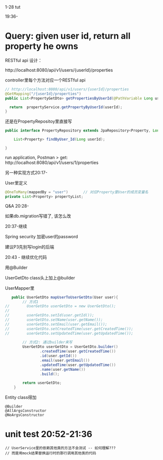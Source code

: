 1-28 tut



19:36-

# Query: given user id, return all property he owns



RESTful api 设计：

http://localhost:8080/api/v1/users/{userId}/properties



controller里每个方法对应一个RESTful api

```java
// http://localhost:8080/api/v1/users/{userId}/properties
@GetMapping("/{userId}/properties")
public List<PropertyGetDto> getPropertiesByUserId(@PathVariable Long userId){

  return  propertyService.getPropertyByUserId(userId);
}
```



还是在PropertyRepositoy里直接写



```java
public interface PropertyRepository extends JpaRepository<Property, Long> {

    List<Property> findByUser_Id(Long userId);

}
```





run application, Postman > get: http://localhost:8080/api/v1/users/1/properties





另一种实现方式20:17-

User里定义

```java
@OneToMany(mappedBy = "user")       // 对应Property里User的成员变量名
private List<Property> propertyList;
```





Q&A 20:28-

如果db.migration写错了, 该怎么改





20:37-继续

Spring security 加密user的password

建议P3先别写login的后端



20:43 - 继续优化代码

用@Builder

UserGetDto class头上加上@builder



UserMapper里

```java
   public UserGetDto mapUserToUserGetDto(User user){
        // 方式1
//        UserGetDto userGetDto = new UserGetDto();
//
//        userGetDto.setId(user.getId());
//        userGetDto.setName(user.getName());
//        userGetDto.setEmail(user.getEmail());
//        userGetDto.setCreatedTime(user.getCreatedTime());
//        userGetDto.setUpdatedTime(user.getUpdatedTime());
        
        // 方式2: 通过builder来写
        UserGetDto userGetDto = UserGetDto.builder()
                .createdTime(user.getCreatedTime())
                .id(user.getId())
                .email(user.getEmail())
                .updatedTime(user.getUpdatedTime())
                .name(user.getName())
                .build();
        
        return userGetDto;
    }
```



Entity class得加

```
@Builder
@AllArgsConstructor
@NoArgsConstructor
```





# unit test 20:52-21:36



```
// UserService里的依赖其他类的方法不会测试 -- 如何理解???
// 而是用mock结果替换运行时的那行调用其他类的代码
```

